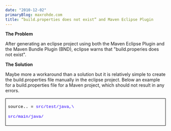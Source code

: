 ```yaml
---
date: "2010-12-02"
primaryBlog: maxrohde.com
title: “build.properties does not exist” and Maven Eclipse Plugin
---
```


**The Problem**

After generating an eclipse project using both the Maven Eclipse Plugin and the Maven Bundle Plugin (BND), eclipse warns that "build.properies does not exist".

**The Solution**

Maybe more a workaround than a solution but it is relatively simple to create the build.properties file manually in the eclipse project. Below an example for a build.properties file for a Maven project, which should not result in any errors.

<table style="border-collapse:collapse;" border="0"><colgroup><col style="width:638px;"></colgroup><tbody valign="top"><tr><td style="padding-left:7px;padding-right:7px;border-top:solid black .5pt;border-left:solid black .5pt;border-bottom:solid black .5pt;border-right:solid black .5pt;"><p><span style="font-family:Courier New;font-size:10pt;"><span style="color:black;">source.. = </span><span style="color:#2a00ff;">src/test/java,\</span></span></p><p><span style="font-family:Courier New;font-size:10pt;"><span style="color:black;"></span><span style="color:#2a00ff;">src/main/java/</span></span></p></td></tr></tbody></table>